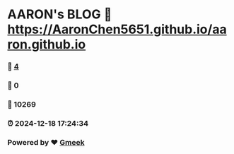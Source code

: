 # AARON's BLOG :link: https://AaronChen5651.github.io/aaron.github.io 
### :page_facing_up: [4](https://AaronChen5651.github.io/aaron.github.io/tag.html) 
### :speech_balloon: 0 
### :hibiscus: 10269 
### :alarm_clock: 2024-12-18 17:24:34 
### Powered by :heart: [Gmeek](https://github.com/Meekdai/Gmeek)
